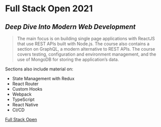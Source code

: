 # Full Stack Open 2021

## _Deep Dive Into Modern Web Development_

> The main focus is on building single page applications with ReactJS that use REST APIs built with Node.js. The course also contains a section on GraphQL, a modern alternative to REST APIs. The course covers testing, configuration and environment management, and the use of MongoDB for storing the application’s data.

Sections also include material on:

- State Management with Redux
- React Router
- Custom Hooks
- Webpack
- TypeScript
- React Native
- CI/CD

[Full Stack Open](https://fullstackopen.com/en/)
